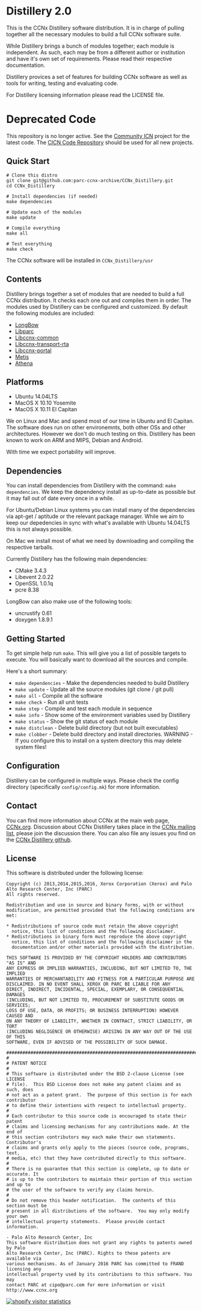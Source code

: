 # Distillery 2.0

This is the CCNx Distillery software distribution. It is in charge of pulling
together all the necessary modules to build a full CCNx software suite.

While Distillery brings a bunch of modules together; each module is
independent. As such, each may be from a different author or institution and
have it's own set of requirements. Please read their respective documentation.

Distillery provices a set of features for building CCNx software as well as
tools for writing, testing and evaluating code.

For Distillery licensing information please read the LICENSE file.

# Deprecated Code #
This repository is no longer active.  See the [Community ICN](https://wiki.fd.io/view/Cicn) project
for the latest code.  The [CICN Code Repository](https://github.com/FDio/cicn) should be used for all new projects.

## Quick Start ##

```
# Clone this distro
git clone git@github.com:parc-ccnx-archive/CCNx_Distillery.git
cd CCNx_Distillery

# Install dependencies (if needed)
make dependencies

# Update each of the modules
make update

# Compile everything
make all

# Test everything
make check
```

The CCNx software will be installed in `CCNx_Distillery/usr`

## Contents ##

Distillery brings together a set of modules that are needed to build a full CCNx distribution. It checks each one out and compiles them in order.  The modules used by Distillery can be configured and customized.  By default the following modules are included:

- [LongBow](https://github.com/parc-ccnx-archive/LongBow)
- [Libparc](https://github.com/parc-ccnx-archive/Libparc)
- [Libccnx-common](https://github.com/parc-ccnx-archive/Libccnx-common)
- [Libccnx-transport-rta](https://github.com/parc-ccnx-archive/Libccnx-transport-rta)
- [Libccnx-portal](https://github.com/parc-ccnx-archive/Libccnx-portal)
- [Metis](https://github.com/parc-ccnx-archive/Metis)
- [Athena](https://github.com/parc-ccnx-archive/Athena)

## Platforms ##

- Ubuntu 14.04LTS
- MacOS X 10.10 Yosemite
- MacOS X 10.11 El Capitan

We on Linux and Mac and spend most of our time in Ubuntu and El Capitan.  The software does run on other environemnts, both other OSs and other architectures. However we don't do much testing on this. Distillery has been known to work on ARM and MIPS, Debian and Android.

With time we expect portability will improve.

## Dependencies ##

You can install dependencies from Distillery with the command: `make dependencies`. We keep the dependency install as up-to-date as possible but it may fall out of date every once in a while.

For Ubuntu/Debian Linux systems you can install many of the dependencies via apt-get / aptitude or the relevant package manager.  While we aim to keep our depedencies in sync with what's available with Ubuntu 14.04LTS this is not always possible.

On Mac we install most of what we need by downloading and compiling the respective tarballs.

Currently Distillery has the following main dependencies:

- CMake 3.4.3
- Libevent 2.0.22
- OpenSSL 1.0.1q
- pcre 8.38

LongBow can also make use of the following tools:

- uncrustify 0.61
- doxygen 1.8.9.1


## Getting Started ##

To get simple help run `make`. This will give you a list of possible targets to
execute. You will basically want to download all the sources and compile.

Here's a short summary:

- `make dependencies` - Make the dependencies needed to build Distillery
- `make update` - Update all the source modules (git clone / git pull)
- `make all` - Compile all the software
- `make check` - Run all unit tests
- `make step` - Compile and test each module in sequence
- `make info` - Show some of the environment variables used by Distillery
- `make status` - Show the git status of each module
- `make distclean` - Delete build directory (but not built executables)
- `make clobber` - Delete build directory and install directories. WARNING - If you configure this to install on a system directory this may delete system files!


## Configuration ##

Distillery can be configured in multiple ways.  Please check the config directory (specifically `config/config.mk`) for more information.

## Contact ##

You can find more information about CCNx at the main web page, [CCNx.org](http://www.ccnx.org).
Discussion about CCNx Distillery takes place in the [CCNx mailing list](https://www.ccnx.org/mailman/listinfo/ccnx/), please join the discussion there.  You can also file any issues you find on the [CCNx Distillery github](https://github.com/parc-ccnx-archive/CCNx_Distillery).


## License ##

This software is distributed under the following license:

```
Copyright (c) 2013,2014,2015,2016, Xerox Corporation (Xerox) and Palo Alto Research Center, Inc (PARC)
All rights reserved.

Redistribution and use in source and binary forms, with or without
modification, are permitted provided that the following conditions are met:

* Redistributions of source code must retain the above copyright
  notice, this list of conditions and the following disclaimer.
* Redistributions in binary form must reproduce the above copyright
  notice, this list of conditions and the following disclaimer in the
  documentation and/or other materials provided with the distribution.

THIS SOFTWARE IS PROVIDED BY THE COPYRIGHT HOLDERS AND CONTRIBUTORS "AS IS" AND
ANY EXPRESS OR IMPLIED WARRANTIES, INCLUDING, BUT NOT LIMITED TO, THE IMPLIED
WARRANTIES OF MERCHANTABILITY AND FITNESS FOR A PARTICULAR PURPOSE ARE
DISCLAIMED. IN NO EVENT SHALL XEROX OR PARC BE LIABLE FOR ANY
DIRECT, INDIRECT, INCIDENTAL, SPECIAL, EXEMPLARY, OR CONSEQUENTIAL DAMAGES
(INCLUDING, BUT NOT LIMITED TO, PROCUREMENT OF SUBSTITUTE GOODS OR SERVICES;
LOSS OF USE, DATA, OR PROFITS; OR BUSINESS INTERRUPTION) HOWEVER CAUSED AND
ON ANY THEORY OF LIABILITY, WHETHER IN CONTRACT, STRICT LIABILITY, OR TORT
(INCLUDING NEGLIGENCE OR OTHERWISE) ARISING IN ANY WAY OUT OF THE USE OF THIS
SOFTWARE, EVEN IF ADVISED OF THE POSSIBILITY OF SUCH DAMAGE.

################################################################################
#
# PATENT NOTICE
#
# This software is distributed under the BSD 2-clause License (see LICENSE
# file).  This BSD License does not make any patent claims and as such, does
# not act as a patent grant.  The purpose of this section is for each contributor
# to define their intentions with respect to intellectual property.
#
# Each contributor to this source code is encouraged to state their patent
# claims and licensing mechanisms for any contributions made. At the end of
# this section contributors may each make their own statements.  Contributor's
# claims and grants only apply to the pieces (source code, programs, text,
# media, etc) that they have contributed directly to this software.
#
# There is no guarantee that this section is complete, up to date or accurate. It
# is up to the contributors to maintain their portion of this section and up to
# the user of the software to verify any claims herein.
#
# Do not remove this header notification.  The contents of this section must be
# present in all distributions of the software.  You may only modify your own
# intellectual property statements.  Please provide contact information.

- Palo Alto Research Center, Inc
This software distribution does not grant any rights to patents owned by Palo
Alto Research Center, Inc (PARC). Rights to these patents are available via
various mechanisms. As of January 2016 PARC has committed to FRAND licensing any
intellectual property used by its contributions to this software. You may
contact PARC at cipo@parc.com for more information or visit http://www.ccnx.org
```
<div id="statcounter_image" style="display:inline;"><a
title="shopify visitor statistics"
href="http://statcounter.com/shopify/"
class="statcounter"><img src="http://c.statcounter.com/11128191/0/f0069625/0/" alt="shopify visitor statistics" style="border:none;" /></a></div>
